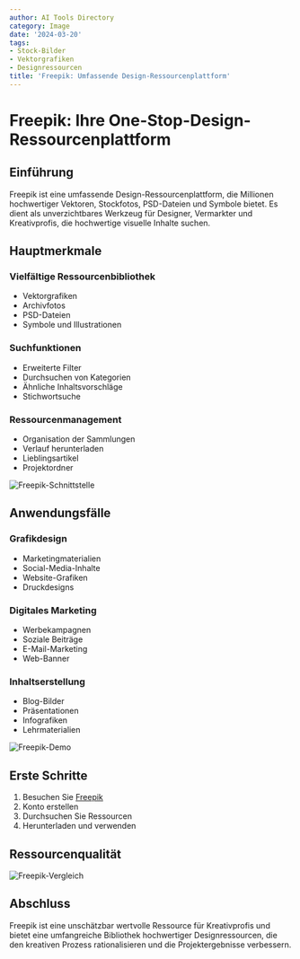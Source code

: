 ```yaml
---
author: AI Tools Directory
category: Image
date: '2024-03-20'
tags:
- Stock-Bilder
- Vektorgrafiken
- Designressourcen
title: 'Freepik: Umfassende Design-Ressourcenplattform'
---
```


# Freepik: Ihre One-Stop-Design-Ressourcenplattform

## Einführung

Freepik ist eine umfassende Design-Ressourcenplattform, die Millionen hochwertiger Vektoren, Stockfotos, PSD-Dateien und Symbole bietet. Es dient als unverzichtbares Werkzeug für Designer, Vermarkter und Kreativprofis, die hochwertige visuelle Inhalte suchen.

## Hauptmerkmale

### Vielfältige Ressourcenbibliothek
- Vektorgrafiken
- Archivfotos
- PSD-Dateien
- Symbole und Illustrationen

### Suchfunktionen
- Erweiterte Filter
- Durchsuchen von Kategorien
- Ähnliche Inhaltsvorschläge
- Stichwortsuche

### Ressourcenmanagement
- Organisation der Sammlungen
- Verlauf herunterladen
- Lieblingsartikel
- Projektordner

![Freepik-Schnittstelle](/imgs/freepik/interface.jpg)

## Anwendungsfälle

### Grafikdesign
- Marketingmaterialien
- Social-Media-Inhalte
- Website-Grafiken
- Druckdesigns

### Digitales Marketing
- Werbekampagnen
- Soziale Beiträge
- E-Mail-Marketing
- Web-Banner

### Inhaltserstellung
- Blog-Bilder
- Präsentationen
- Infografiken
- Lehrmaterialien

![Freepik-Demo](/imgs/freepik/demo.jpg)

## Erste Schritte

1. Besuchen Sie [Freepik](https://www.freepik.com)
2. Konto erstellen
3. Durchsuchen Sie Ressourcen
4. Herunterladen und verwenden

## Ressourcenqualität

![Freepik-Vergleich](/imgs/freepik/comparison.jpg)

## Abschluss

Freepik ist eine unschätzbar wertvolle Ressource für Kreativprofis und bietet eine umfangreiche Bibliothek hochwertiger Designressourcen, die den kreativen Prozess rationalisieren und die Projektergebnisse verbessern.